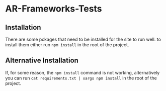 # AR-Frameworks-Tests

## Installation
There are some pckages that need to be installed for the site to run well. to install them either run `npm install` in the root of the project.

## Alternative Installation
If, for some reason, the `npm install` command is not working, alternatively you can run `cat requirements.txt | xargs npm install` in the root of the project.